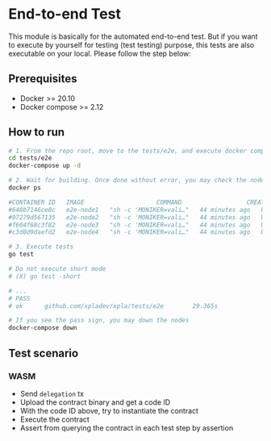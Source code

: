 # End-to-end Test

This module is basically for the automated end-to-end test. But if you want to execute by yourself for testing (test testing) purpose, this tests are also executable on your local. Please follow the step below:

## Prerequisites

- Docker >= 20.10
- Docker compose >= 2.12

## How to run

```bash
# 1. From the repo root, move to the tests/e2e, and execute docker compose
cd tests/e2e
docker-compose up -d

# 2. Wait for building. Once done without error, you may check the nodes running
docker ps

#CONTAINER ID   IMAGE                    COMMAND                  CREATED          STATUS          PORTS                                                                             NAMES
#648b7146ce8c   e2e-node1   "sh -c 'MONIKER=vali…"   44 minutes ago   Up 44 minutes   0.0.0.0:8545->8545/tcp, 0.0.0.0:9090->9090/tcp, 0.0.0.0:26656->26656/tcp          xpla-localnet-validator1
#97279d567135   e2e-node2   "sh -c 'MONIKER=vali…"   44 minutes ago   Up 44 minutes   8545/tcp, 9090/tcp, 0.0.0.0:9100->9100/tcp, 26656/tcp, 0.0.0.0:26666->26666/tcp   xpla-localnet-validator2
#f604f68c3f82   e2e-node3   "sh -c 'MONIKER=vali…"   44 minutes ago   Up 44 minutes   8545/tcp, 9090/tcp, 0.0.0.0:9110->9110/tcp, 26656/tcp, 0.0.0.0:26676->26676/tcp   xpla-localnet-validator3
#c3d0d9daefd2   e2e-node4   "sh -c 'MONIKER=vali…"   44 minutes ago   Up 44 minutes   8545/tcp, 9090/tcp, 0.0.0.0:9120->9120/tcp, 26656/tcp, 0.0.0.0:26686->26686/tcp   xpla-localnet-validator4

# 3. Execute tests
go test

# Do not execute short mode
# (X) go test -short

# ...
# PASS
# ok      github.com/xpladev/xpla/tests/e2e        29.365s

# If you see the pass sign, you may down the nodes
docker-compose down
```

## Test scenario

### WASM

- Send `delegation` tx
- Upload the contract binary and get a code ID
- With the code ID above, try to instantiate the contract
- Execute the contract
- Assert from querying the contract in each test step by assertion
